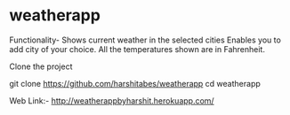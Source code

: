 # weatherapp

Functionality-
Shows current weather in the selected cities
Enables you to add city of your choice.
All the temperatures shown are in Fahrenheit.





Clone the project

git clone https://github.com/harshitabes/weatherapp
cd weatherapp

Web Link:-  http://weatherappbyharshit.herokuapp.com/
